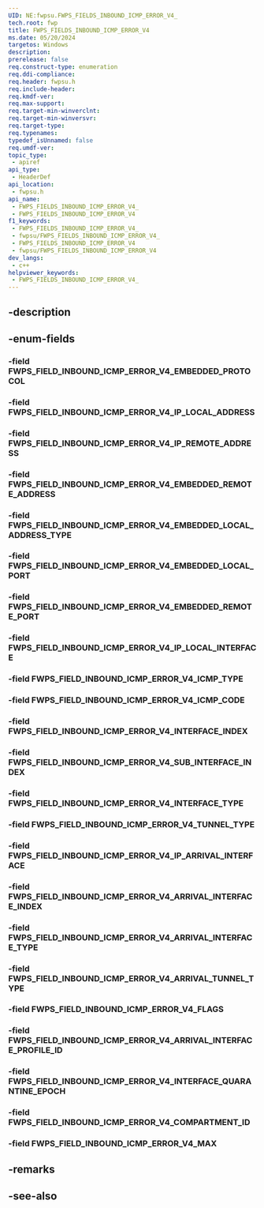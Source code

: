 ```yaml
---
UID: NE:fwpsu.FWPS_FIELDS_INBOUND_ICMP_ERROR_V4_
tech.root: fwp
title: FWPS_FIELDS_INBOUND_ICMP_ERROR_V4
ms.date: 05/20/2024
targetos: Windows
description: 
prerelease: false
req.construct-type: enumeration
req.ddi-compliance: 
req.header: fwpsu.h
req.include-header: 
req.kmdf-ver: 
req.max-support: 
req.target-min-winverclnt: 
req.target-min-winversvr: 
req.target-type: 
req.typenames: 
typedef_isUnnamed: false
req.umdf-ver: 
topic_type:
 - apiref
api_type:
 - HeaderDef
api_location:
 - fwpsu.h
api_name:
 - FWPS_FIELDS_INBOUND_ICMP_ERROR_V4_
 - FWPS_FIELDS_INBOUND_ICMP_ERROR_V4
f1_keywords:
 - FWPS_FIELDS_INBOUND_ICMP_ERROR_V4_
 - fwpsu/FWPS_FIELDS_INBOUND_ICMP_ERROR_V4_
 - FWPS_FIELDS_INBOUND_ICMP_ERROR_V4
 - fwpsu/FWPS_FIELDS_INBOUND_ICMP_ERROR_V4
dev_langs:
 - c++
helpviewer_keywords:
 - FWPS_FIELDS_INBOUND_ICMP_ERROR_V4_
---
```


## -description

## -enum-fields

### -field FWPS_FIELD_INBOUND_ICMP_ERROR_V4_EMBEDDED_PROTOCOL

### -field FWPS_FIELD_INBOUND_ICMP_ERROR_V4_IP_LOCAL_ADDRESS

### -field FWPS_FIELD_INBOUND_ICMP_ERROR_V4_IP_REMOTE_ADDRESS

### -field FWPS_FIELD_INBOUND_ICMP_ERROR_V4_EMBEDDED_REMOTE_ADDRESS

### -field FWPS_FIELD_INBOUND_ICMP_ERROR_V4_EMBEDDED_LOCAL_ADDRESS_TYPE

### -field FWPS_FIELD_INBOUND_ICMP_ERROR_V4_EMBEDDED_LOCAL_PORT

### -field FWPS_FIELD_INBOUND_ICMP_ERROR_V4_EMBEDDED_REMOTE_PORT

### -field FWPS_FIELD_INBOUND_ICMP_ERROR_V4_IP_LOCAL_INTERFACE

### -field FWPS_FIELD_INBOUND_ICMP_ERROR_V4_ICMP_TYPE

### -field FWPS_FIELD_INBOUND_ICMP_ERROR_V4_ICMP_CODE

### -field FWPS_FIELD_INBOUND_ICMP_ERROR_V4_INTERFACE_INDEX

### -field FWPS_FIELD_INBOUND_ICMP_ERROR_V4_SUB_INTERFACE_INDEX

### -field FWPS_FIELD_INBOUND_ICMP_ERROR_V4_INTERFACE_TYPE

### -field FWPS_FIELD_INBOUND_ICMP_ERROR_V4_TUNNEL_TYPE

### -field FWPS_FIELD_INBOUND_ICMP_ERROR_V4_IP_ARRIVAL_INTERFACE

### -field FWPS_FIELD_INBOUND_ICMP_ERROR_V4_ARRIVAL_INTERFACE_INDEX

### -field FWPS_FIELD_INBOUND_ICMP_ERROR_V4_ARRIVAL_INTERFACE_TYPE

### -field FWPS_FIELD_INBOUND_ICMP_ERROR_V4_ARRIVAL_TUNNEL_TYPE

### -field FWPS_FIELD_INBOUND_ICMP_ERROR_V4_FLAGS

### -field FWPS_FIELD_INBOUND_ICMP_ERROR_V4_ARRIVAL_INTERFACE_PROFILE_ID

### -field FWPS_FIELD_INBOUND_ICMP_ERROR_V4_INTERFACE_QUARANTINE_EPOCH

### -field FWPS_FIELD_INBOUND_ICMP_ERROR_V4_COMPARTMENT_ID

### -field FWPS_FIELD_INBOUND_ICMP_ERROR_V4_MAX

## -remarks

## -see-also

